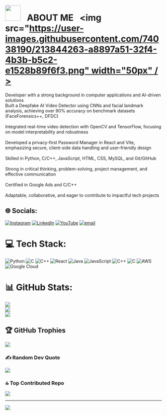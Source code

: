 # <img src="https://user-images.githubusercontent.com/74038190/213844263-a8897a51-32f4-4b3b-b5c2-e1528b89f6f3.png" width="50px" /> &nbsp; ABOUT ME &nbsp; <img src="https://user-images.githubusercontent.com/74038190/213844263-a8897a51-32f4-4b3b-b5c2-e1528b89f6f3.png" width="50px" />
Developer with a strong background in computer applications and AI-driven solutions<br>Built a Deepfake AI Video Detector using CNNs and facial landmark analysis, achieving over 90% accuracy on benchmark datasets (FaceForensics++, DFDC)<br><br>Integrated real-time video detection with OpenCV and TensorFlow, focusing on model interpretability and robustness<br><br>Developed a privacy-first Password Manager in React and Vite, emphasizing secure, client-side data handling and user-friendly design<br><br>Skilled in Python, C/C++, JavaScript, HTML, CSS, MySQL, and Git/GitHub<br><br>Strong in critical thinking, problem-solving, project management, and effective communication<br><br>Certified in Google Ads and C/C++<br><br>Adaptable, collaborative, and eager to contribute to impactful tech projects<br>


## 🌐 Socials:
[![Instagram](https://img.shields.io/badge/Instagram-%23E4405F.svg?logo=Instagram&logoColor=white)](https://instagram.com/pradhumnharne._) [![LinkedIn](https://img.shields.io/badge/LinkedIn-%230077B5.svg?logo=linkedin&logoColor=white)](https://linkedin.com/in/https://www.linkedin.com/in/pradhumn-harne-66259b305?utm_source=share&utm_campaign=share_via&utm_content=profile&utm_medium=android_app) [![YouTube](https://img.shields.io/badge/YouTube-%23FF0000.svg?logo=YouTube&logoColor=white)](https://youtube.com/@https://youtube.com/@pradhumnharne3109?si=HrZGWJNKiXlPeIVv) [![email](https://img.shields.io/badge/Email-D14836?logo=gmail&logoColor=white)](mailto:pradhumnharne27@gmail.com) 

# 💻 Tech Stack:
![Python](https://img.shields.io/badge/python-3670A0?style=for-the-badge&logo=python&logoColor=ffdd54) ![C](https://img.shields.io/badge/c-%2300599C.svg?style=for-the-badge&logo=c&logoColor=white) ![C++](https://img.shields.io/badge/c++-%2300599C.svg?style=for-the-badge&logo=c%2B%2B&logoColor=white) ![React](https://img.shields.io/badge/react-%2320232a.svg?style=for-the-badge&logo=react&logoColor=%2361DAFB) ![Java](https://img.shields.io/badge/java-%23ED8B00.svg?style=for-the-badge&logo=openjdk&logoColor=white) ![JavaScript](https://img.shields.io/badge/javascript-%23323330.svg?style=for-the-badge&logo=javascript&logoColor=%23F7DF1E) ![C++](https://img.shields.io/badge/c++-%2300599C.svg?style=for-the-badge&logo=c%2B%2B&logoColor=white) ![C](https://img.shields.io/badge/c-%2300599C.svg?style=for-the-badge&logo=c&logoColor=white) ![AWS](https://img.shields.io/badge/AWS-%23FF9900.svg?style=for-the-badge&logo=amazon-aws&logoColor=white) ![Google Cloud](https://img.shields.io/badge/GoogleCloud-%234285F4.svg?style=for-the-badge&logo=google-cloud&logoColor=white)
# 📊 GitHub Stats:
![](https://github-readme-stats.vercel.app/api?username=Pradhumnharne&theme=darcula&hide_border=false&include_all_commits=false&count_private=false)<br/>
![](https://nirzak-streak-stats.vercel.app/?user=Pradhumnharne&theme=darcula&hide_border=false)<br/>
![](https://github-readme-stats.vercel.app/api/top-langs/?username=Pradhumnharne&theme=darcula&hide_border=false&include_all_commits=false&count_private=false&layout=compact)

## 🏆 GitHub Trophies
![](https://github-profile-trophy.vercel.app/?username=Pradhumnharne&theme=dracula&no-frame=false&no-bg=false&margin-w=4)

### ✍️ Random Dev Quote
![](https://quotes-github-readme.vercel.app/api?type=horizontal&theme=radical)

### 🔝 Top Contributed Repo
![](https://github-contributor-stats.vercel.app/api?username=Pradhumnharne&limit=5&theme=dark&combine_all_yearly_contributions=true)

---
[![](https://visitcount.itsvg.in/api?id=Pradhumnharne&icon=0&color=0)](https://visitcount.itsvg.in)

<!-- Proudly created with GPRM ( https://gprm.itsvg.in ) -->
